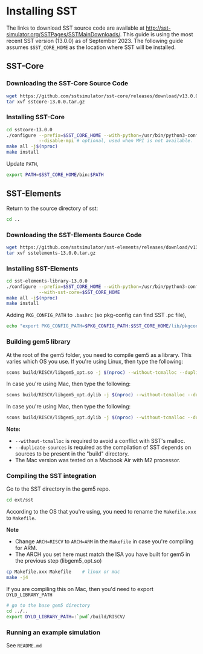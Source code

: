 # Installing SST

The links to download SST source code are available at
<http://sst-simulator.org/SSTPages/SSTMainDownloads/>.
This guide is using the most recent SST version (13.0.0) as of September 2023.
The following guide assumes `$SST_CORE_HOME` as the location where SST will be
installed.

## SST-Core

### Downloading the SST-Core Source Code

```sh
wget https://github.com/sstsimulator/sst-core/releases/download/v13.0.0_Final/sstcore-13.0.0.tar.gz
tar xvf sstcore-13.0.0.tar.gz
```

### Installing SST-Core

```sh
cd sstcore-13.0.0
./configure --prefix=$SST_CORE_HOME --with-python=/usr/bin/python3-config \
            --disable-mpi # optional, used when MPI is not available.
make all -j$(nproc)
make install
```

Update `PATH`,

```sh
export PATH=$SST_CORE_HOME/bin:$PATH
```

## SST-Elements

Return to the source directory of sst:

```sh
cd ..
```

### Downloading the SST-Elements Source Code

```sh
wget https://github.com/sstsimulator/sst-elements/releases/download/v13.0.0_Final/sstelements-13.0.0.tar.gz
tar xvf sstelements-13.0.0.tar.gz
```

### Installing SST-Elements

```sh
cd sst-elements-library-13.0.0
./configure --prefix=$SST_CORE_HOME --with-python=/usr/bin/python3-config \
            --with-sst-core=$SST_CORE_HOME
make all -j$(nproc)
make install
```

Adding `PKG_CONFIG_PATH` to `.bashrc` (so pkg-config can find SST .pc file),

```sh
echo "export PKG_CONFIG_PATH=$PKG_CONFIG_PATH:$SST_CORE_HOME/lib/pkgconfig/" >> ~/.bashrc
```

### Building gem5 library

At the root of the gem5 folder, you need to compile gem5 as a library. This
varies which OS you use. If you're using Linux, then type the following:
```sh
scons build/RISCV/libgem5_opt.so -j $(nproc) --without-tcmalloc --duplicate-sources
```
In case you're using Mac, then type the following:
```sh
scons build/RISCV/libgem5_opt.dylib -j $(nproc) --without-tcmalloc --duplicate-sources
```
In case you're using Mac, then type the following:
```sh
scons build/RISCV/libgem5_opt.dylib -j $(nproc) --without-tcmalloc --duplicate-sources
```

**Note:**
* `--without-tcmalloc` is required to avoid a conflict with SST's malloc.
* `--duplicate-sources` is required as the compilation of SST depends on sources to be present in the "build" directory.
* The Mac version was tested on a Macbook Air with M2 processor.


### Compiling the SST integration

Go to the SST directory in the gem5 repo.
```sh
cd ext/sst
```
According to the OS that you're using, you need to rename the `Makefile.xxx` to `Makefile`.

**Note**
* Change `ARCH=RISCV` to `ARCH=ARM` in the `Makefile` in case you're compiling
for ARM.
* The ARCH you set here must match the ISA you have built for gem5 in the previous step (libgem5_opt.so)

```sh
cp Makefile.xxx Makefile    # linux or mac
make -j4
```
If you are compiling this on Mac, then you'd need to export `DYLD_LIBRARY_PATH`
```sh
# go to the base gem5 directory
cd ../..
export DYLD_LIBRARY_PATH=:`pwd`/build/RISCV/
```

### Running an example simulation

See `README.md`
